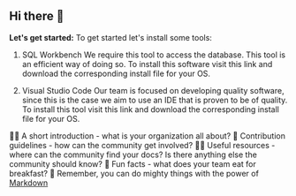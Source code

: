 ## Hi there 👋



**Let's get started:**
To get started let's install some tools:

1. SQL Workbench
We require this tool to access the database. This tool is an efficient way of doing so. To install this software visit this link and download the corresponding install file for your OS.


2. Visual Studio Code
Our team is focused on developing quality software, since this is the case we aim to use an IDE that is proven to be of quality. To install this tool visit this link and download the corresponding install file for your OS.

🙋‍♀️ A short introduction - what is your organization all about?
🌈 Contribution guidelines - how can the community get involved?
👩‍💻 Useful resources - where can the community find your docs? Is there anything else the community should know?
🍿 Fun facts - what does your team eat for breakfast?
🧙 Remember, you can do mighty things with the power of [Markdown](https://docs.github.com/github/writing-on-github/getting-started-with-writing-and-formatting-on-github/basic-writing-and-formatting-syntax)

